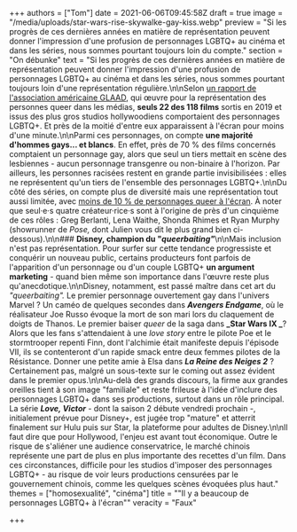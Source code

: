 +++
authors = ["Tom"]
date = 2021-06-06T09:45:58Z
draft = true
image = "/media/uploads/star-wars-rise-skywalke-gay-kiss.webp"
preview = "Si les progrès de ces dernières années en matière de représentation peuvent donner l'impression d'une profusion de personnages LGBTQ+ au cinéma et dans les séries, nous sommes pourtant toujours loin du compte."
section = "On débunke"
text = "Si les progrès de ces dernières années en matière de représentation peuvent donner l'impression d'une profusion de personnages LGBTQ+ au cinéma et dans les séries, nous sommes pourtant toujours loin d'une représentation régulière.\n\nSelon [un rapport de l'association américaine GLAAD](https://www.glaad.org/blog/glaads-studio-responsibility-index-sees-highest-recorded-percentage-lgbtq-films-racial), qui œuvre pour la représentation des personnes queer dans les médias, **seuls 22 des 118 films** sortis en 2019 et issus des plus gros studios hollywoodiens comportaient des personnages LGBTQ+. Et près de la moitié d'entre eux apparaissent à l'écran pour moins d'une minute.\n\nParmi ces personnages, on compte **une majorité d'hommes gays... et blancs**. En effet, près de 70 % des films concernés comptaient un personnage gay, alors que seul un tiers mettait en scène des lesbiennes - aucun personnage transgenre ou non-binaire à l'horizon. Par ailleurs, les personnes racisées restent en grande partie invisibilisées : elles ne représentent qu'un tiers de l'ensemble des personnages LGBTQ+.\n\nDu côté des séries, on compte plus de diversité mais une représentation tout aussi limitée, avec [moins de 10 % de personnages queer à l'écran](https://www.glaad.org/releases/glaads-where-we-are-tv-2020-2021-report-despite-tumultuous-year-television-lgbtq). À noter que seul·e·s quatre créateur·rice·s sont à l'origine de près d'un cinquième de ces rôles : Greg Berlanti, Lena Waithe, Shonda Rhimes et Ryan Murphy (showrunner de _Pose,_ dont Julien vous dit le plus grand bien ci-dessous).\n\n### **Disney, champion du \"_queerbaiting\"_**\n\nMais inclusion n'est pas représentation. Pour surfer sur cette tendance progressiste et conquérir un nouveau public, certains producteurs font parfois de l'apparition d'un personnage ou d'un couple LGBTQ+ **un argument marketing** - quand bien même son importance dans l'œuvre reste plus qu'anecdotique.\n\nDisney, notamment, est passé maître dans cet art du _\"queerbaiting\"._ Le premier personnage ouvertement gay dans l'univers Marvel ? Un caméo de quelques secondes dans **_Avengers Endgame_**, où le réalisateur Joe Russo évoque la mort de son mari lors du claquement de doigts de Thanos. Le premier baiser _queer_ de la saga dans **_Star Wars IX _**? Alors que les fans s'attendaient à une _love story_ entre le pilote Poe et le stormtrooper repenti Finn, dont l'alchimie était manifeste depuis l'épisode VII, ils se contenteront d'un rapide smack entre deux femmes pilotes de la Résistance. Donner une petite amie à Elsa dans **_La Reine des Neiges 2_** ? Certainement pas, malgré un sous-texte sur le coming out assez évident dans le premier opus.\n\nAu-delà des grands discours, la firme aux grandes oreilles tient à son image \"familiale\" et reste frileuse à l'idée d'inclure des personnages LGBTQ+ dans ses productions, surtout dans un rôle principal. La série **_Love, Victor_** - dont la saison 2 débute vendredi prochain -, initialement prévue pour Disney+, est jugée trop \"mature\" et atterrit finalement sur Hulu puis sur Star, la plateforme pour adultes de Disney.\n\nIl faut dire que pour Hollywood, l'enjeu est avant tout économique. Outre le risque de s'aliéner une audience conservatrice, le marché chinois représente une part de plus en plus importante des recettes d'un film. Dans ces circonstances, difficile pour les studios d'imposer des personnages LGBTQ+ - au risque de voir leurs productions censurées par le gouvernement chinois, comme les quelques scènes évoquées plus haut."
themes = ["homosexualité", "cinéma"]
title = "\"Il y a beaucoup de personnages LGBTQ+ à l'écran\""
veracity = "Faux"

+++
